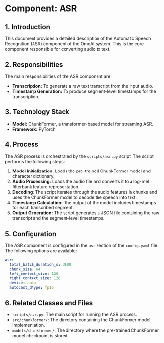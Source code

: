 # Component: ASR

## 1. Introduction

This document provides a detailed description of the Automatic Speech Recognition (ASR) component of the OmoAI system. This is the core component responsible for converting audio to text.

## 2. Responsibilities

The main responsibilities of the ASR component are:

*   **Transcription:** To generate a raw text transcript from the input audio.
*   **Timestamp Generation:** To produce segment-level timestamps for the transcription.

## 3. Technology Stack

*   **Model:** ChunkFormer, a transformer-based model for streaming ASR.
*   **Framework:** PyTorch

## 4. Process

The ASR process is orchestrated by the `scripts/asr.py` script. The script performs the following steps:

1.  **Model Initialization:** Loads the pre-trained ChunkFormer model and character dictionary.
2.  **Audio Processing:** Loads the audio file and converts it to a log-mel filterbank feature representation.
3.  **Decoding:** The script iterates through the audio features in chunks and uses the ChunkFormer model to decode the speech into text.
4.  **Timestamp Calculation:** The output of the model includes timestamps for each transcribed segment.
5.  **Output Generation:** The script generates a JSON file containing the raw transcript and the segment-level timestamps.

## 5. Configuration

The ASR component is configured in the `asr` section of the `config.yaml` file. The following options are available:

```yaml
asr:
  total_batch_duration_s: 3600
  chunk_size: 64
  left_context_size: 128
  right_context_size: 128
  device: auto
  autocast_dtype: fp16
```

## 6. Related Classes and Files

*   `scripts/asr.py`: The main script for running the ASR process.
*   `src/chunkformer/`: The directory containing the ChunkFormer model implementation.
*   `models/chunkformer/`: The directory where the pre-trained ChunkFormer model checkpoint is stored.
